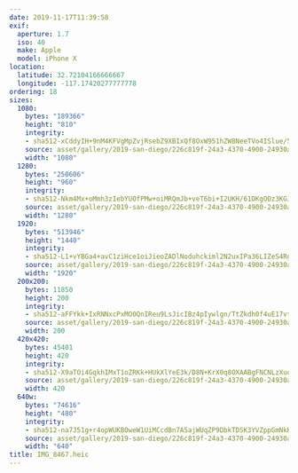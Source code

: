 ```yaml
---
date: 2019-11-17T11:39:58
exif:
  aperture: 1.7
  iso: 40
  make: Apple
  model: iPhone X
location:
  latitude: 32.72104166666667
  longitude: -117.17420277777778
ordering: 18
sizes:
  1080:
    bytes: "189366"
    height: "810"
    integrity:
    - sha512-xCddyIH+9nM4KFVgMpZvjRsebZ9XBIxQf8OxW951hZW8NeeTVo4ISlue/5DzcvekAexWVggqBqTQNeS8eFYrEg==
    source: asset/gallery/2019-san-diego/226c819f-24a3-4370-4900-24930af01422~1080.jpg
    width: "1080"
  1280:
    bytes: "250606"
    height: "960"
    integrity:
    - sha512-Nkm4Mx+oMmh3zIebYUOfPMw+oiMRQmJb+veT6bi+I2UKH/61DKgOOz3KGJCX22qzm4LrdfTlUZ63k8xXWYurDA==
    source: asset/gallery/2019-san-diego/226c819f-24a3-4370-4900-24930af01422~1280.jpg
    width: "1280"
  1920:
    bytes: "513946"
    height: "1440"
    integrity:
    - sha512-L1+vYBGa4+avC1ziHce1oiJieoZADlNoduhckiml2N2uxIPa36LIZeS4RgyaZTku2nuYFt0BU1ekbd/p2AqTVA==
    source: asset/gallery/2019-san-diego/226c819f-24a3-4370-4900-24930af01422~1920.jpg
    width: "1920"
  200x200:
    bytes: 11850
    height: 200
    integrity:
    - sha512-aFFYkk+IxRNNxcPxMO0QnIReu9LsJicIBz4pIywlgn/TtZkdh0f4uE17vtuASnPEDKfGGjjsBTfKwxQFwmAvFw==
    source: asset/gallery/2019-san-diego/226c819f-24a3-4370-4900-24930af01422~200x200.jpg
    width: 200
  420x420:
    bytes: 45401
    height: 420
    integrity:
    - sha512-X9aTOi4GqkhIMxT1oZRKk+HUkXlYeE3k/D8N+KrX0q8OXAABgFNCNLzXuqWJ6jM98nS2yA1ACoIYwcgKO8wexQ==
    source: asset/gallery/2019-san-diego/226c819f-24a3-4370-4900-24930af01422~420x420.jpg
    width: 420
  640w:
    bytes: "74616"
    height: "480"
    integrity:
    - sha512-na7J51g+r4opWUKBOweW1UiMCcdBn7A5ajWUqZP9DbkTDSK3YVZppGmNkK/7QiH48hDk9eshNcKKC5U4UgU3KQ==
    source: asset/gallery/2019-san-diego/226c819f-24a3-4370-4900-24930af01422~640w.jpg
    width: "640"
title: IMG_8467.heic
---
```

